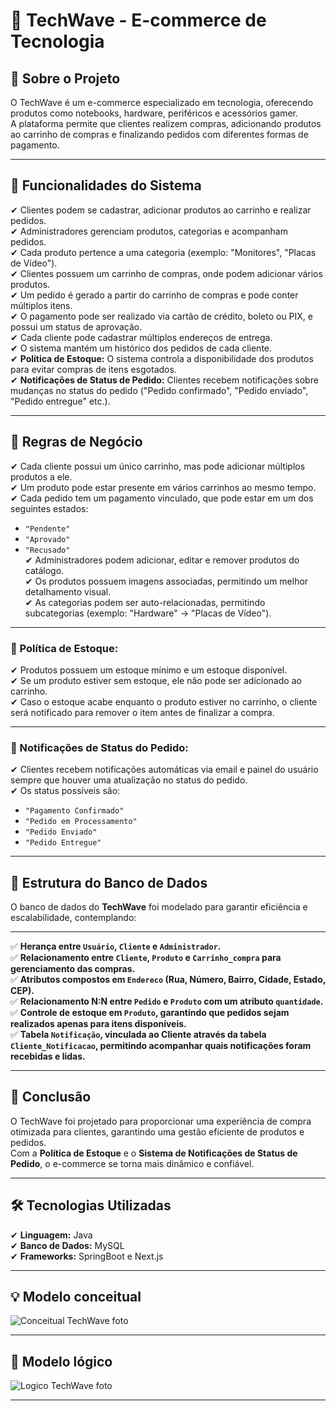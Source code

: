 # 🛒 TechWave - E-commerce de Tecnologia  

## 📌 Sobre o Projeto  
O TechWave é um e-commerce especializado em tecnologia, oferecendo produtos como notebooks, hardware, periféricos e acessórios gamer.  
A plataforma permite que clientes realizem compras, adicionando produtos ao carrinho de compras e finalizando pedidos com diferentes formas de pagamento.  

---

## 🔹 Funcionalidades do Sistema  
✔ Clientes podem se cadastrar, adicionar produtos ao carrinho e realizar pedidos.  
✔ Administradores gerenciam produtos, categorias e acompanham pedidos.  
✔ Cada produto pertence a uma categoria (exemplo: "Monitores", "Placas de Vídeo").  
✔ Clientes possuem um carrinho de compras, onde podem adicionar vários produtos.  
✔ Um pedido é gerado a partir do carrinho de compras e pode conter múltiplos itens.  
✔ O pagamento pode ser realizado via cartão de crédito, boleto ou PIX, e possui um status de aprovação.  
✔ Cada cliente pode cadastrar múltiplos endereços de entrega.  
✔ O sistema mantém um histórico dos pedidos de cada cliente.  
✔ **Política de Estoque:** O sistema controla a disponibilidade dos produtos para evitar compras de itens esgotados.  
✔ **Notificações de Status de Pedido:** Clientes recebem notificações sobre mudanças no status do pedido ("Pedido confirmado", "Pedido enviado", "Pedido entregue" etc.).  

---

## 🔹 Regras de Negócio  
✔ Cada cliente possui um único carrinho, mas pode adicionar múltiplos produtos a ele.  
✔ Um produto pode estar presente em vários carrinhos ao mesmo tempo.  
✔ Cada pedido tem um pagamento vinculado, que pode estar em um dos seguintes estados:  
  - `"Pendente"`  
  - `"Aprovado"`  
  - `"Recusado"`  
✔ Administradores podem adicionar, editar e remover produtos do catálogo.  
✔ Os produtos possuem imagens associadas, permitindo um melhor detalhamento visual.  
✔ As categorias podem ser auto-relacionadas, permitindo subcategorias (exemplo: "Hardware" → "Placas de Vídeo").  

---

### **📌 Política de Estoque:**  
✔ Produtos possuem um estoque mínimo e um estoque disponível.  
✔ Se um produto estiver sem estoque, ele não pode ser adicionado ao carrinho.  
✔ Caso o estoque acabe enquanto o produto estiver no carrinho, o cliente será notificado para remover o item antes de finalizar a compra.  

---

### **📌 Notificações de Status do Pedido:**  
✔ Clientes recebem notificações automáticas via email e painel do usuário sempre que houver uma atualização no status do pedido.  
✔ Os status possíveis são:  
  - `"Pagamento Confirmado"`  
  - `"Pedido em Processamento"`  
  - `"Pedido Enviado"`  
  - `"Pedido Entregue"`  

---

## 🔹 Estrutura do Banco de Dados  
O banco de dados do **TechWave** foi modelado para garantir eficiência e escalabilidade, contemplando:  

---

✅ **Herança entre `Usuário`, `Cliente` e `Administrador`.**  
✅ **Relacionamento entre `Cliente`, `Produto` e `Carrinho_compra` para gerenciamento das compras.**  
✅ **Atributos compostos em `Endereco` (Rua, Número, Bairro, Cidade, Estado, CEP).**  
✅ **Relacionamento N:N entre `Pedido` e `Produto` com um atributo `quantidade`.**  
✅ **Controle de estoque em `Produto`, garantindo que pedidos sejam realizados apenas para itens disponíveis.**  
✅ **Tabela `Notificação`, vinculada ao Cliente através da tabela `Cliente_Notificacao`, permitindo acompanhar quais notificações foram recebidas e lidas.**  

---

## 📌 Conclusão  
O TechWave foi projetado para proporcionar uma experiência de compra otimizada para clientes, garantindo uma gestão eficiente de produtos e pedidos.  
Com a **Política de Estoque** e o **Sistema de Notificações de Status de Pedido**, o e-commerce se torna mais dinâmico e confiável.  

---

## 🛠️ Tecnologias Utilizadas  
✔ **Linguagem:** Java  
✔ **Banco de Dados:** MySQL  
✔ **Frameworks:** SpringBoot e Next.js 

---

##  💡 Modelo conceitual

![Conceitual TechWave foto](https://github.com/user-attachments/assets/3227fcf6-a1f1-4f10-a5ce-0523748b62fa)

---

## 🧠 Modelo lógico

![Logico TechWave foto](https://github.com/user-attachments/assets/8064ad32-2c27-4090-a93f-478a41dfbb12)

---

